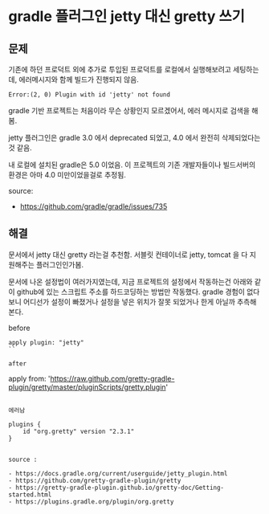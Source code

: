 
# gradle 플러그인 jetty 대신 gretty 쓰기

## 문제

기존에 하던 프로덕트 외에 추가로 투입된 프로덕트를 로컬에서 실행해보려고 세팅하는데, 에러메시지와 함께 빌드가 진행되지 않음.

```
Error:(2, 0) Plugin with id 'jetty' not found
```

gradle 기반 프로젝트는 처음이라 무슨 상황인지 모르겠어서, 에러 메시지로 검색을 해봄.

jetty 플러그인은 gradle 3.0 에서 deprecated 되었고, 4.0 에서 완전히 삭제되었다는 것 같음.

내 로컬에 설치된 gradle은 5.0 이었음. 이 프로젝트의 기존 개발자들이나 빌드서버의 환경은 아마 4.0 미만이었을걸로 추정됨.

source:

- https://github.com/gradle/gradle/issues/735

## 해결

문서에서 jetty 대신 gretty 라는걸 추천함. 서블릿 컨테이너로 jetty, tomcat 을 다 지원해주는 플러그인인가봄.

문서에 나온 설정법이 여러가지였는데, 지금 프로젝트의 설정에서 작동하는건 아래와 같이 github에 있는 스크립트 주소를 하드코딩하는 방법만 작동했다. gradle 경험이 없다보니 어디선가 설정이 빠졌거나 설정을 넣은 위치가 잘못 되었거나 한게 아닐까 추측해본다.


before

```
apply plugin: "jetty"
``

after

```
apply from: 'https://raw.github.com/gretty-gradle-plugin/gretty/master/pluginScripts/gretty.plugin'
```

에러남

```
    plugins {
        id "org.gretty" version "2.3.1"
    }
```

source :

- https://docs.gradle.org/current/userguide/jetty_plugin.html
- https://github.com/gretty-gradle-plugin/gretty
- https://gretty-gradle-plugin.github.io/gretty-doc/Getting-started.html
- https://plugins.gradle.org/plugin/org.gretty
